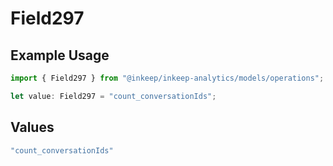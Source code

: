# Field297

## Example Usage

```typescript
import { Field297 } from "@inkeep/inkeep-analytics/models/operations";

let value: Field297 = "count_conversationIds";
```

## Values

```typescript
"count_conversationIds"
```